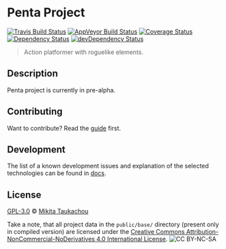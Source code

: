 Penta Project
=============

[![Travis Build Status][travis-image]][travis-url]
[![AppVeyor Build Status][appveyor-image]][appveyor-url]
[![Coverage Status][coveralls-image]][coveralls-url]
[![Dependency Status][dep-image]][dep-url]
[![devDependency Status][devdep-image]][devdep-url]

> Action platformer with roguelike elements.

## Description ##

Penta project is currently in pre-alpha.

## Contributing ##

Want to contribute? Read the [guide](docs/CONTRIBUTING.md) first.

## Development ##

The list of a known development issues and explanation of the selected technologies can be found in [docs](docs/DEVELOPMENT.md).

## License ##

[GPL-3.0](LICENSE) © [Mikita Taukachou](https://edloidas.com)

Take a note, that all project data in the `public/base/` directory (present only in compiled version) are licensed under the [Creative Commons Attribution-NonCommercial-NoDerivatives 4.0 International License][base-license-url]. ![CC BY-NC-SA][base-license-image]

<!-- Links -->
[travis-url]: https://travis-ci.org/edloidas/penta-project
[travis-image]: https://img.shields.io/travis/edloidas/penta-project.svg?label=linux%20build

[appveyor-url]: https://ci.appveyor.com/project/edloidas/penta-project
[appveyor-image]: https://img.shields.io/appveyor/ci/edloidas/penta-project.svg?label=windows%20build

[coveralls-url]: https://coveralls.io/github/edloidas/penta-project?branch=master
[coveralls-image]: https://coveralls.io/repos/github/edloidas/penta-project/badge.svg?branch=master

[dep-url]: https://david-dm.org/edloidas/penta-project
[dep-image]: https://david-dm.org/edloidas/penta-project.svg

[devdep-url]: https://david-dm.org/edloidas/penta-project#info=devDependencies
[devdep-image]: https://david-dm.org/edloidas/penta-project/dev-status.svg

[base-license-url]: http://creativecommons.org/licenses/by-nc-nd/4.0/
[base-license-image]: http://mirrors.creativecommons.org/presskit/buttons/80x15/svg/by-nc-sa.svg
